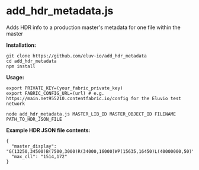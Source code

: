 # add_hdr_metadata.js
Adds HDR info to a production master's metadata for one file within the master

**Installation:**
```
git clone https://github.com/eluv-io/add_hdr_metadata
cd add_hdr_metadata
npm install
```


**Usage:**

```
export PRIVATE_KEY=(your_fabric_private_key)
export FABRIC_CONFIG_URL=(url) # e.g. https://main.net955210.contentfabric.io/config for the Eluvio test network

node add_hdr_metadata.js MASTER_LIB_ID MASTER_OBJECT_ID FILENAME PATH_TO_HDR_JSON_FILE
```

**Example HDR JSON file contents:**
```
{
  "master_display": "G(13250,34500)B(7500,3000)R(34000,16000)WP(15635,16450)L(40000000,50)",
  "max_cll": "1514,172"
}
```
